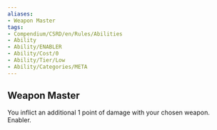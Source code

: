 ```yaml
---
aliases:
- Weapon Master
tags:
- Compendium/CSRD/en/Rules/Abilities
- Ability
- Ability/ENABLER
- Ability/Cost/0
- Ability/Tier/Low
- Ability/Categories/META
---
```


  
## Weapon Master  
You inflict an additional 1 point of damage with your chosen weapon. Enabler. 